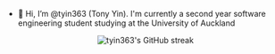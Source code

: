 - 👋 Hi, I’m @tyin363 (Tony Yin). I'm currently a second year software engineering student studying at the University of Auckland

<div align="center">
  <img src="https://github-readme-streak-stats.herokuapp.com/?user=tyin363&theme=nightowl" alt="tyin363's GitHub streak"/>
</div>
<!---
tyin363/tyin363 is a ✨ special ✨ repository because its `README.md` (this file) appears on your GitHub profile.
You can click the Preview link to take a look at your changes.
--->

